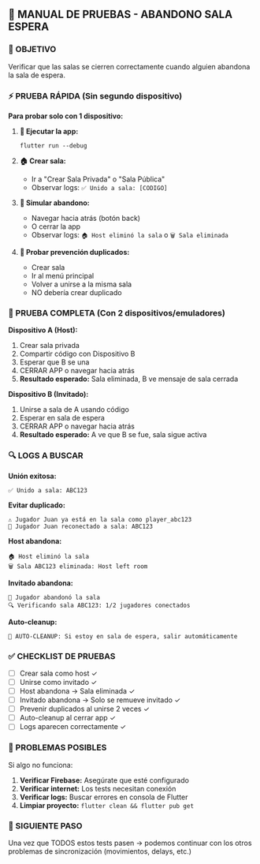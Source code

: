 ## 🧪 MANUAL DE PRUEBAS - ABANDONO SALA ESPERA

### 🎯 OBJETIVO
Verificar que las salas se cierren correctamente cuando alguien abandona la sala de espera.

### ⚡ PRUEBA RÁPIDA (Sin segundo dispositivo)

**Para probar solo con 1 dispositivo:**

1. **📱 Ejecutar la app:**
   ```
   flutter run --debug
   ```

2. **🏠 Crear sala:**
   - Ir a "Crear Sala Privada" o "Sala Pública"
   - Observar logs: `✅ Unido a sala: [CODIGO]`

3. **🚪 Simular abandono:**
   - Navegar hacia atrás (botón back)
   - O cerrar la app
   - Observar logs: `🏠 Host eliminó la sala` o `🗑️ Sala eliminada`

4. **🔄 Probar prevención duplicados:**
   - Crear sala
   - Ir al menú principal  
   - Volver a unirse a la misma sala
   - NO debería crear duplicado

### 📱 PRUEBA COMPLETA (Con 2 dispositivos/emuladores)

**Dispositivo A (Host):**
1. Crear sala privada
2. Compartir código con Dispositivo B
3. Esperar que B se una
4. CERRAR APP o navegar hacia atrás
5. **Resultado esperado:** Sala eliminada, B ve mensaje de sala cerrada

**Dispositivo B (Invitado):**
1. Unirse a sala de A usando código
2. Esperar en sala de espera
3. CERRAR APP o navegar hacia atrás  
4. **Resultado esperado:** A ve que B se fue, sala sigue activa

### 🔍 LOGS A BUSCAR

**Unión exitosa:**
```
✅ Unido a sala: ABC123
```

**Evitar duplicado:**
```
⚠️ Jugador Juan ya está en la sala como player_abc123
🔄 Jugador Juan reconectado a sala: ABC123
```

**Host abandona:**
```
🏠 Host eliminó la sala
🗑️ Sala ABC123 eliminada: Host left room
```

**Invitado abandona:**
```
👤 Jugador abandonó la sala
🔍 Verificando sala ABC123: 1/2 jugadores conectados
```

**Auto-cleanup:**
```
🚪 AUTO-CLEANUP: Si estoy en sala de espera, salir automáticamente
```

### ✅ CHECKLIST DE PRUEBAS

- [ ] Crear sala como host ✓
- [ ] Unirse como invitado ✓
- [ ] Host abandona → Sala eliminada ✓
- [ ] Invitado abandona → Solo se remueve invitado ✓
- [ ] Prevenir duplicados al unirse 2 veces ✓
- [ ] Auto-cleanup al cerrar app ✓
- [ ] Logs aparecen correctamente ✓

### 🚨 PROBLEMAS POSIBLES

Si algo no funciona:

1. **Verificar Firebase:** Asegúrate que esté configurado
2. **Verificar internet:** Los tests necesitan conexión
3. **Verificar logs:** Buscar errores en consola de Flutter
4. **Limpiar proyecto:** `flutter clean && flutter pub get`

### 🎯 SIGUIENTE PASO

Una vez que TODOS estos tests pasen → podemos continuar con los otros problemas de sincronización (movimientos, delays, etc.)